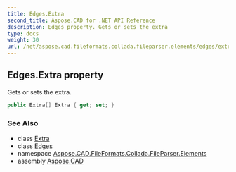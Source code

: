 ```yaml
---
title: Edges.Extra
second_title: Aspose.CAD for .NET API Reference
description: Edges property. Gets or sets the extra
type: docs
weight: 30
url: /net/aspose.cad.fileformats.collada.fileparser.elements/edges/extra/
---
```

## Edges.Extra property

Gets or sets the extra.

```csharp
public Extra[] Extra { get; set; }
```

### See Also

* class [Extra](../../extra/)
* class [Edges](../)
* namespace [Aspose.CAD.FileFormats.Collada.FileParser.Elements](../../edges/)
* assembly [Aspose.CAD](../../../)


